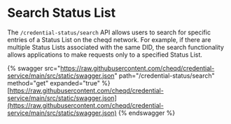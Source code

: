 # Search Status List

The `/credential-status/search` API allows users to search for specific entries of a Status List on the cheqd network. For example, if there are multiple Status Lists associated with the same DID, the search functionality allows applications to make requests only to a specified Status List.&#x20;

{% swagger src="https://raw.githubusercontent.com/cheqd/credential-service/main/src/static/swagger.json" path="/credential-status/search" method="get" expanded="true" %}
[https://raw.githubusercontent.com/cheqd/credential-service/main/src/static/swagger.json](https://raw.githubusercontent.com/cheqd/credential-service/main/src/static/swagger.json)
{% endswagger %}
